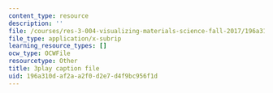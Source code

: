 ```yaml
---
content_type: resource
description: ''
file: /courses/res-3-004-visualizing-materials-science-fall-2017/196a310daf2aa2f0d2e7d4f9bc956f1d_6mndLA1SceA.srt
file_type: application/x-subrip
learning_resource_types: []
ocw_type: OCWFile
resourcetype: Other
title: 3play caption file
uid: 196a310d-af2a-a2f0-d2e7-d4f9bc956f1d
---
```


